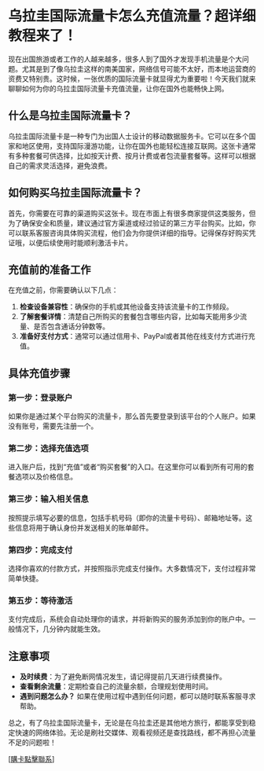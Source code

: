 # 乌拉圭国际流量卡怎么充值流量？超详细教程来了！

现在出国旅游或者工作的人越来越多，很多人到了国外才发现手机流量是个大问题。尤其是到了像乌拉圭这样的南美国家，网络信号可能不太好，而本地运营商的资费又特别贵。这时候，一张优质的国际流量卡就显得尤为重要啦！今天我们就来聊聊如何为你的乌拉圭国际流量卡充值流量，让你在国外也能畅快上网。

## 什么是乌拉圭国际流量卡？

乌拉圭国际流量卡是一种专门为出国人士设计的移动数据服务卡。它可以在多个国家和地区使用，支持国际漫游功能，让你在国外也能轻松连接互联网。这张卡通常有多种套餐可供选择，比如按天计费、按月计费或者包流量套餐等。这样可以根据自己的需求灵活选择，避免浪费。

## 如何购买乌拉圭国际流量卡？

首先，你需要在可靠的渠道购买这张卡。现在市面上有很多商家提供这类服务，但为了确保安全和质量，建议通过官方渠道或经过验证的第三方平台购买。比如，你可以联系客服咨询具体购买流程，他们会为你提供详细的指导。记得保存好购买凭证哦，以便后续使用时能顺利激活卡片。

## 充值前的准备工作

在充值之前，你需要确认以下几点：

1. **检查设备兼容性**：确保你的手机或其他设备支持该流量卡的工作频段。
2. **了解套餐详情**：清楚自己所购买的套餐包含哪些内容，比如每天能用多少流量、是否包含通话分钟数等。
3. **准备好支付方式**：通常可以通过信用卡、PayPal或者其他在线支付方式进行充值。

## 具体充值步骤

### 第一步：登录账户
如果你是通过某个平台购买的流量卡，那么首先要登录到该平台的个人账户。如果没有账号，需要先注册一个。

### 第二步：选择充值选项
进入账户后，找到“充值”或者“购买套餐”的入口。在这里你可以看到所有可用的套餐选项以及价格信息。

### 第三步：输入相关信息
按照提示填写必要的信息，包括手机号码（即你的流量卡号码）、邮箱地址等。这些信息将用于确认身份并发送相关的账单邮件。

### 第四步：完成支付
选择你喜欢的付款方式，并按照指示完成支付操作。大多数情况下，支付过程非常简单快捷。

### 第五步：等待激活
支付完成后，系统会自动处理你的请求，并将新购买的服务添加到你的账户中。一般情况下，几分钟内就能生效。

## 注意事项

- **及时续费**：为了避免断网情况发生，请记得提前几天进行续费操作。
- **查看剩余流量**：定期检查自己的流量余额，合理规划使用时间。
- **遇到问题怎么办？** 如果在使用过程中遇到任何问题，都可以随时联系客服寻求帮助。

总之，有了乌拉圭国际流量卡，无论是在乌拉圭还是其他地方旅行，都能享受到稳定快速的网络体验。无论是刷社交媒体、观看视频还是查找路线，都不再担心流量不足的问题啦！

[[購卡點擊聯系](https://t.me/s/SXDXQF)]